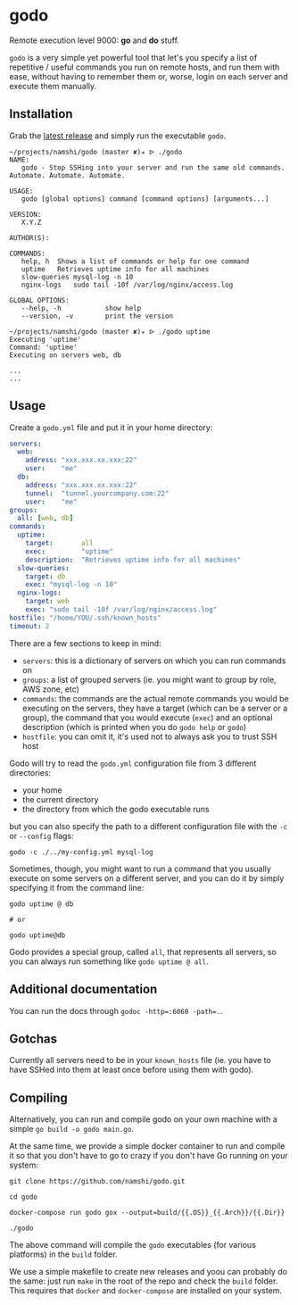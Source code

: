 # godo

Remote execution level 9000: **go** and **do**
stuff.

`godo` is a very simple yet powerful tool that
let's you specify a list of repetitive / useful
commands you run on remote hosts, and run them
with ease, without having to remember them or,
worse, login on each server and execute them
manually.

## Installation

Grab the [latest release](https://github.com/namshi/godo/releases)
and simply run the executable `godo`.

```
~/projects/namshi/godo (master ✘)✭ ᐅ ./godo
NAME:
   godo - Stop SSHing into your server and run the same old commands. Automate. Automate. Automate.

USAGE:
   godo [global options] command [command options] [arguments...]

VERSION:
   X.Y.Z

AUTHOR(S): 
   
COMMANDS:
   help, h	Shows a list of commands or help for one command
   uptime	Retrieves uptime info for all machines
   slow-queries	mysql-log -n 10
   nginx-logs	sudo tail -10f /var/log/nginx/access.log
   
GLOBAL OPTIONS:
   --help, -h			show help
   --version, -v		print the version
   
~/projects/namshi/godo (master ✘)✭ ᐅ ./godo uptime
Executing 'uptime'
Command: 'uptime'
Executing on servers web, db

...
...
```

## Usage

Create a `godo.yml` file and put it in your home directory:

``` yaml
servers:
  web:
    address: "xxx.xxx.xx.xxx:22"
    user:    "me"
  db:
    address: "xxx.xxx.xx.xxx:22"
    tunnel:  "tunnel.yourcompany.com:22"
    user:    "me"
groups:
  all: [web, db]
commands:
  uptime:
    target:       all
    exec:         "uptime"  
    description:  "Retrieves uptime info for all machines"  
  slow-queries:
    target: db
    exec: "mysql-log -n 10"
  nginx-logs:
    target: web
    exec: "sudo tail -10f /var/log/nginx/access.log"
hostfile: "/home/YOU/.ssh/known_hosts"
timeout: 2
```

There are a few sections to keep in mind:

* `servers`: this is a dictionary of servers on which you can run commands on
* `groups`: a list of grouped servers (ie. you might want to group by role, AWS zone, etc)
* `commands`: the commands are the actual remote commands you would be executing on the servers,
they have a target (which can be a server or a group), the command that you would execute (`exec`)
and an optional description (which is printed when you do `godo help` or `godo`)
* `hostfile`: you can omit it, it's used not to always ask you to trust SSH host

Godo will try to read the `godo.yml` configuration file
from 3 different directories:

* your home
* the current directory
* the directory from which the godo executable runs

but you can also specify the path to a different
configuration file with the `-c` or `--config` flags:

```
godo -c ./../my-config.yml mysql-log
```

Sometimes, though, you might want to run a command
that you usually execute on some servers on a
different server, and you can do it by simply
specifying it from the command line:

```
godo uptime @ db

# or

godo uptime@db
```

Godo provides a special group, called `all`, that
represents all servers, so you can always run
something like `godo uptime @ all`.

## Additional documentation

You can run the docs through `godoc -http=:6060 -path=.`.

## Gotchas

Currently all servers need to be in your `known_hosts` file (ie. you
have to have SSHed into them at least once before using them with godo).

## Compiling

Alternatively, you can run and compile godo on
your own machine with a simple `go build -o godo main.go`.

At the same time, we provide a simple docker container
to run and compile it so that you don't have to
go to crazy if you don't have Go running on your
system:

```
git clone https://github.com/namshi/godo.git

cd godo

docker-compose run godo gox --output=build/{{.OS}}_{{.Arch}}/{{.Dir}}

./godo
```

The above command will compile the `godo` executables
(for various platforms) in the `build` folder.

We use a simple makefile to create new releases and
yoou can probably do the same: just run `make` in the
root of the repo and check the `build` folder. This
requires that `docker` and `docker-compose` are installed
on your system.